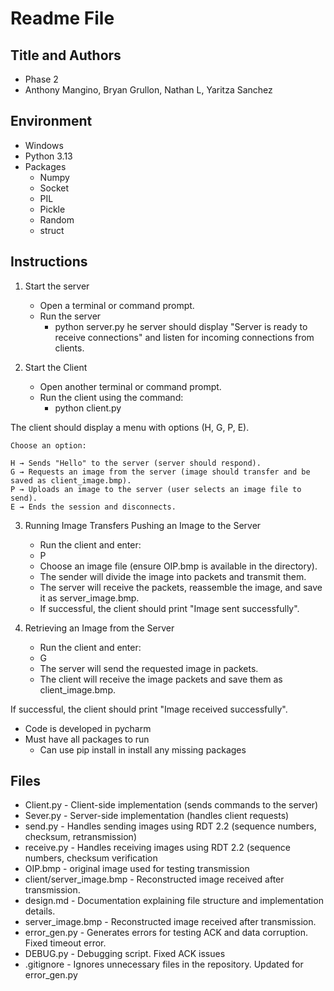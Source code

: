 # Readme File
## Title and Authors
* Phase 2
* Anthony Mangino, Bryan Grullon, Nathan L, Yaritza Sanchez
## Environment
* Windows
* Python 3.13
* Packages
  * Numpy
  * Socket
  * PIL
  * Pickle
  * Random
  * struct
## Instructions
1. Start the server
   * Open a terminal or command prompt. 
   * Run the server 
     * python server.py
he server should display "Server is ready to receive connections" and listen for incoming connections from clients.

2. Start the Client 
   * Open another terminal or command prompt.
   * Run the client using the command:
     * python client.py

  The client should display a menu with options (H, G, P, E).

    Choose an option:
    
    H → Sends "Hello" to the server (server should respond).
    G → Requests an image from the server (image should transfer and be saved as client_image.bmp).
    P → Uploads an image to the server (user selects an image file to send).
    E → Ends the session and disconnects.

3. Running Image Transfers
Pushing an Image to the Server

   * Run the client and enter:
   * P
   * Choose an image file (ensure OIP.bmp is available in the directory).
   * The sender will divide the image into packets and transmit them.
   * The server will receive the packets, reassemble the image, and save it as server_image.bmp.
   * If successful, the client should print "Image sent successfully".

4. Retrieving an Image from the Server

   *   Run the client and enter:
   *   G
   *   The server will send the requested image in packets.
   *   The client will receive the image packets and save them as client_image.bmp.

  If successful, the client should print "Image received successfully".

* Code is developed in pycharm
* Must have all packages to run
  * Can use pip install in install any missing packages
  

## Files
* Client.py - Client-side implementation (sends commands to the server)
* Sever.py - Server-side implementation (handles client requests)
* send.py - Handles sending images using RDT 2.2 (sequence numbers, checksum, retransmission)
* receive.py - Handles receiving images using RDT 2.2 (sequence numbers, checksum verification
* OIP.bmp - original image  used for testing transmission
* client/server_image.bmp - Reconstructed image received after transmission.
* design.md - Documentation explaining file structure and implementation details.
* server_image.bmp - Reconstructed image received after transmission.
* error_gen.py - Generates errors for testing ACK and data corruption. Fixed timeout error.
* DEBUG.py - Debugging script. Fixed ACK issues
* .gitignore - Ignores unnecessary files in the repository. Updated for error_gen.py
